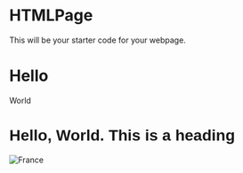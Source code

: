 # HTMLPage

This will be your starter code for your webpage.

<!DOCTYPE html>
<html>
<head>
<title>Unit1-01</title>
</head>
<body>

<h1>Hello</h1>
<p>World</p>

</body>
</html>

<body style="background-color=red;">

   <h1 style="font-family: 'Lucida Sans', 'Lucida Sans Regular', 'Lucida Grande', 'Lucida Sans Unicode', Geneva, Verdana, sans-serif;">Hello, World. This is a heading</h1>

  <img src="https://drive.google.com/file/d/1GyVxuCyM3LIpt8_kw03xvWkcnEBTIpZf/view<img>" alt="France">
 </body>
</html>
